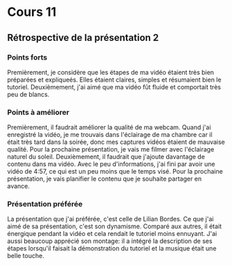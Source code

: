 # Cours 11
## Rétrospective de la présentation 2

### Points forts
Premièrement, je considère que les étapes de ma vidéo étaient très bien préparées et expliqueés. Elles étaient claires, simples et résumaient bien le tutoriel.
Deuxièmement, j'ai aimé que ma vidéo fût fluide et comportait très peu de blancs.

### Points à améliorer
Premièrement, il faudrait améliorer la qualité de ma webcam. Quand j'ai enregistré la vidéo, je me trouvais dans l'éclairage de ma chambre car il était très tard dans la soirée, donc mes captures vidéos étaient de mauvaise qualité. Pour la prochaine présentation, je vais me filmer avec l'éclairage naturel du soleil.
Deuxièmement, il faudrait que j'ajoute davantage de contenu dans ma vidéo. Avec le peu d'informations, j'ai fini par avoir une vidéo de 4:57, ce qui est un peu moins que le temps visé. Pour la prochaine présentation, je vais planifier le contenu que je souhaite partager en avance.

### Présentation préférée
La présentation que j'ai préférée, c'est celle de Lilian Bordes. Ce que j'ai aimé de sa présentation, c'est son dynamisme. Comparé aux autres, il était énergique pendant la vidéo et cela rendait le tutoriel moins ennuyant. J'ai aussi beaucoup apprécié son montage: il a intégré la description de ses étapes lorsqu'il faisait la démonstration du tutoriel et la musique était une belle touche.
